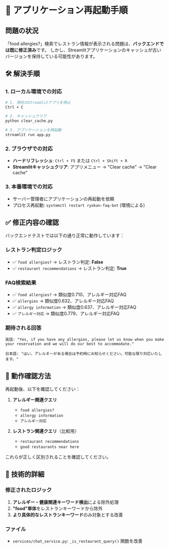# 🔄 アプリケーション再起動手順

## 問題の状況
「food allergies?」検索でレストラン情報が表示される問題は、**バックエンドでは既に修正済み**です。
しかし、Streamlitアプリケーションのキャッシュが古いバージョンを保持している可能性があります。

## 🛠️ 解決手順

### 1. ローカル環境での対応
```bash
# 1. 現在のStreamlitアプリを停止
Ctrl + C

# 2. キャッシュクリア
python clear_cache.py

# 3. アプリケーションを再起動
streamlit run app.py
```

### 2. ブラウザでの対応
- **ハードリフレッシュ**: `Ctrl + F5` または `Ctrl + Shift + R`
- **Streamlitキャッシュクリア**: アプリメニュー → "Clear cache" → "Clear cache"

### 3. 本番環境での対応
- サーバー管理者にアプリケーションの再起動を依頼
- プロセス再起動: `systemctl restart ryokan-faq-bot` (環境による)

## ✅ 修正内容の確認

バックエンドテストでは以下の通り正常に動作しています：

### レストラン判定ロジック
- ✅ `food allergies?` → レストラン判定: **False**
- ✅ `restaurant recommendations` → レストラン判定: **True**

### FAQ検索結果
- ✅ `food allergies?` → 類似度0.710、アレルギー対応FAQ
- ✅ `allergies` → 類似度0.632、アレルギー対応FAQ
- ✅ `allergy information` → 類似度0.637、アレルギー対応FAQ
- ✅ `アレルギー対応` → 類似度0.779、アレルギー対応FAQ

### 期待される回答
```
英語: "Yes, if you have any allergies, please let us know when you make your reservation and we will do our best to accommodate."

日本語: "はい、アレルギーがある場合は予約時にお知らせください。可能な限り対応いたします。"
```

## 🧪 動作確認方法

再起動後、以下を確認してください：

1. **アレルギー関連クエリ**
   - `food allergies?`
   - `allergy information`
   - `アレルギー対応`

2. **レストラン関連クエリ**（比較用）
   - `restaurant recommendations`
   - `good restaurants near here`

これらが正しく区別されることを確認してください。

## 📝 技術的詳細

### 修正されたロジック
1. **アレルギー・健康関連キーワード検出**による除外処理
2. **"food"単体**をレストランキーワードから除外
3. **より具体的なレストランキーワード**のみ対象とする改善

### ファイル
- `services/chat_service.py`: `_is_restaurant_query()` 関数を改善